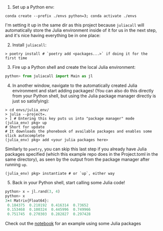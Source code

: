 1. Set up a Python env:

```
conda create --prefix ./envs python=3; conda activate ./envs
```

I'm setting it up in the same dir as this project because `juliacall` will automatically store the Julia environment
inside of it for us in the next step, and it's nice having everything be in one place:

2. Install `juliacall`:
```
> poetry install # `poetry add <packages...>` if doing it for the first time
```

3. Fire up a Python shell and create the local Julia environment:
```python
python> from juliacall import Main as jl
```

4. In another window, navigate to the automatically created Julia environment and start adding packages! (You can also
   do this directly from your Python shell, but using the Julia package manager directly is just so satisfying):

```shell
> cd envs/julia_env/
> julia --project=.
> ] # Entering this key puts us into "package manager" mode
(julia_env) pkg> up
# Short for update
# It downloads the phonebook of available packages and enables some slick autocomplete
(julia_env) pkg> add <your julia packages here>
```

Similarly to `poetry`, you can skip this last step if you already have Julia packages specified (which this example repo
does in the Project.toml in the same directory), as seen by the output from the package manager after running `up`.
```shell
(julia_env) pkg> instantiate # or `up`, either way
```

5. Back in your Python shell, start calling some Julia code!
```python
python> x = jl.rand(3, 4)
python> x
3×4 Matrix{Float64}:
 0.184375  0.210192  0.416314  0.73652
 0.153468  0.100324  0.445996  0.749966
 0.751745  0.270303  0.282827  0.297428
```

Check out the
[notebook](https://nbviewer.org/github/icweaver/juliacall_example/blob/main/notebook.ipynb?flush_cache=true) for an
example using some Julia packages
